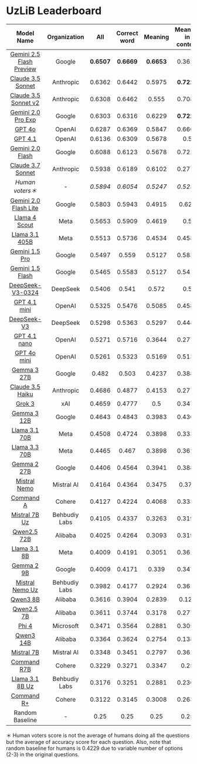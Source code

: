 # UzLiB Leaderboard

| **Model Name** | **Organization** | **All** | **Correct word** | **Meaning** | **Meaning in context** | **Fill in** |
|:--------------:|:----------------:|:-------:|:----------------:|:-----------:|:----------------------:|:-----------:|
| [Gemini 2.5 Flash Preview](https://aistudio.google.com/prompts/new_chat?model=gemini-2.5-flash-preview-04-17) | Google | **0.6507** | **0.6669** | **0.6653** | 0.3611 | **0.5192** |
| [Claude 3.5 Sonnet](https://www.anthropic.com/news/claude-3-5-sonnet) | Anthropic | 0.6362 | 0.6442 | 0.5975 | **0.7222** | 0.4615 |
| [Claude 3.5 Sonnet v2](https://www.anthropic.com/news/3-5-models-and-computer-use) | Anthropic | 0.6308 | 0.6462 | 0.555 | 0.7083 | 0.4231 |
| [Gemini 2.0 Pro Exp](https://aistudio.google.com/prompts/new_chat?model=gemini-2.0-pro-exp-02-05) | Google | 0.6303 |0.6316 | 0.6229 | **0.7222** | 0.5 |
| [GPT 4o](https://platform.openai.com/playground/chat?models=gpt-4o-2024-11-20) | OpenAI | 0.6287 | 0.6369 | 0.5847 | 0.6667 | 0.5385 |
| [GPT 4.1](https://platform.openai.com/playground/chat?models=gpt-4.1-2025-04-14) | OpenAI | 0.6136 | 0.6309 | 0.5678 | 0.5 | 0.4808 |
| [Gemini 2.0 Flash](https://aistudio.google.com/prompts/new_chat?model=gemini-2.0-flash-001) | Google | 0.6088 | 0.6123 | 0.5678 | 0.7222 | 0.5385 |
| [Claude 3.7 Sonnet](https://www.anthropic.com/news/claude-3-7-sonnet) | Anthropic | 0.5938 | 0.6189 | 0.6102 | 0.2778 | 0.2308 |
| *Human voters＊* | - | *0.5894* | *0.6054* | *0.5247* | *0.5254* | *0.5094* |
| [Gemini 2.0 Flash Lite](https://aistudio.google.com/prompts/new_chat?model=gemini-2.0-flash-lite-001) | Google | 0.5803 | 0.5943 | 0.4915 | 0.625 | 0.5192 |
| [Llama 4 Scout](https://huggingface.co/meta-llama/Llama-4-Scout-17B-16E-Instruct) | Meta | 0.5653 | 0.5909 | 0.4619 | 0.5 | 0.3846 |
| [Llama 3.1 405B](https://huggingface.co/meta-llama/Llama-3.1-405B-Instruct) | Meta | 0.5513 | 0.5736 | 0.4534 | 0.4583 | 0.4808 |
| [Gemini 1.5 Pro](https://aistudio.google.com/prompts/new_chat?model=gemini-1.5-pro-002) | Google | 0.5497 | 0.559 | 0.5127 | 0.5833 | 0.4038 |
| [Gemini 1.5 Flash](https://aistudio.google.com/prompts/new_chat?model=gemini-1.5-flash-002) | Google | 0.5465 | 0.5583 | 0.5127 | 0.5417 | 0.3654 |
| [DeepSeek-V3-0324](https://huggingface.co/deepseek-ai/DeepSeek-V3-0324) | DeepSeek | 0.5406 | 0.541 | 0.572 | 0.5 | 0.4423 |
| [GPT 4.1 mini](https://platform.openai.com/playground/chat?models=gpt-4.1-mini-2025-04-14) | OpenAI | 0.5325 | 0.5476 | 0.5085 | 0.4583 | 0.3077 |
| [DeepSeek-V3](https://huggingface.co/deepseek-ai/DeepSeek-V3) | DeepSeek | 0.5298 | 0.5363 | 0.5297 | 0.4444 | 0.4615 |
| [GPT 4.1 nano](https://platform.openai.com/playground/chat?models=gpt-4.1-nano-2025-04-14) | OpenAI | 0.5271 | 0.5716 | 0.3644 | 0.2778 | 0.3269 |
| [GPT 4o mini](https://platform.openai.com/playground/chat?models=gpt-4o-mini-2024-07-18) | OpenAI | 0.5261 | 0.5323 | 0.5169 | 0.5139 | 0.4038 |
| [Gemma 3 27B](https://huggingface.co/google/gemma-3-27b-it) | Google | 0.482 | 0.503 | 0.4237 | 0.3889 | 0.2692 |
| [Claude 3.5 Haiku](https://www.anthropic.com/news/3-5-models-and-computer-use) | Anthropic | 0.4686 | 0.4877 | 0.4153 | 0.2778 | 0.4231 |
| [Grok 3](https://x.ai/news/grok-3) | xAI | 0.4659 | 0.4777 | 0.5 | 0.3472 | 0.1346 |
| [Gemma 3 12B](https://huggingface.co/google/gemma-3-12b-it) | Google | 0.4643 | 0.4843 | 0.3983 | 0.4306 | 0.2308 |
| [Llama 3.1 70B](https://huggingface.co/meta-llama/Llama-3.1-70B-Instruct) | Meta | 0.4508 | 0.4724 | 0.3898 | 0.3333 | 0.2692 |
| [Llama 3.3 70B](https://huggingface.co/meta-llama/Llama-3.3-70B-Instruct) | Meta | 0.4465 | 0.467 | 0.3898 | 0.3611 | 0.2308 |
| [Gemma 2 27B](https://huggingface.co/google/gemma-2-27b-it) | Google | 0.4406 | 0.4564 | 0.3941 | 0.3889 | 0.2692 |
| [Mistral Nemo](https://huggingface.co/mistralai/Mistral-Nemo-Instruct-2407) | Mistral AI | 0.4164 | 0.4364 | 0.3475 | 0.375 | 0.2115 |
| [Command A](https://huggingface.co/CohereForAI/c4ai-command-a-03-2025) | Cohere | 0.4127 | 0.4224 | 0.4068 | 0.3333 | 0.2692 |
| [Mistral 7B Uz](https://huggingface.co/behbudiy/Mistral-7B-Instruct-Uz) | Behbudiy Labs | 0.4105 | 0.4337 | 0.3263 | 0.3194 | 0.25 |
| [Qwen2.5 72B](https://huggingface.co/Qwen/Qwen2.5-72B-Instruct) | Alibaba | 0.4025 | 0.4264 | 0.3093 | 0.3194 | 0.25 |
| [Llama 3.1 8B](https://huggingface.co/meta-llama/Llama-3.1-8B-Instruct) | Meta | 0.4009 | 0.4191 | 0.3051 | 0.3611 | 0.3654 |
| [Gemma 2 9B](https://huggingface.co/google/gemma-2-9b-it) | Google | 0.4009 | 0.4171 | 0.339 | 0.3472 | 0.2885 |
| [Mistral Nemo Uz](https://huggingface.co/behbudiy/Mistral-Nemo-Instruct-Uz) | Behbudiy Labs | 0.3982 | 0.4177 | 0.2924 | 0.3611 | 0.3654 |
| [Qwen3 8B](https://huggingface.co/Qwen/Qwen3-8B) | Alibaba | 0.3616 | 0.3904 | 0.2839 | 0.125 | 0.2115 |
| [Qwen2.5 7B](https://huggingface.co/Qwen/Qwen2.5-7B-Instruct) | Alibaba | 0.3611 | 0.3744 | 0.3178 | 0.2778 | 0.2885 |
| [Phi 4](https://huggingface.co/microsoft/phi-4) | Microsoft | 0.3471 | 0.3564 | 0.2881 | 0.3056 | 0.4038 |
| [Qwen3 14B](https://huggingface.co/Qwen/Qwen3-14B) | Alibaba | 0.3364 | 0.3624 | 0.2754 | 0.1389 | 0.1346 |
| [Mistral 7B](https://huggingface.co/mistralai/Mistral-7B-v0.3) | Mistral AI | 0.3348 | 0.3451 | 0.2797 | 0.3611 | 0.25 |
| [Command R7B](https://huggingface.co/CohereForAI/c4ai-command-r7b-12-2024) | Cohere | 0.3229 | 0.3271 | 0.3347 | 0.25 | 0.25 |
| [Llama 3.1 8B Uz](https://huggingface.co/behbudiy/Llama-3.1-8B-Instuct-Uz) | Behbudiy Labs | 0.3176 | 0.3251 | 0.2881 | 0.2361 | 0.3462 |
| [Command R+](https://huggingface.co/CohereForAI/c4ai-command-r-plus-08-2024) | Cohere | 0.3122 | 0.3145 | 0.3008 | 0.2639 | 0.3654 |
| Random Baseline | - | 0.25 | 0.25 | 0.25 | 0.25 | 0.25 |

＊ Human voters score is not the average of humans doing all the questions but the average of accuracy score for each question. Also, note that random baseline for humans is 0.4229 due to variable number of options (2-3) in the original questions.
